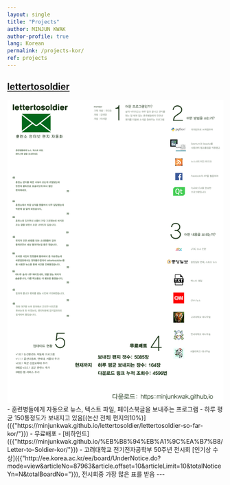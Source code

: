 ```yaml
---
layout: single
title: "Projects"
author: MINJUN KWAK
author-profile: true
lang: Korean
permalink: /projects-kor/
ref: projects
---
```


## [lettertosoldier]({{"https://minjunkwak.github.io/lettertosoldier/lettertosoldier-kor-download/"}})
<img src="/assets/lettertosoldier/final4.jpg">
- 훈련병들에게 자동으로 뉴스, 텍스트 파일, 페이스북글을 보내주는 프로그램
- 하루 평균 150통정도가 보내지고 있음[(논산 전체 편지의10%)]({{"https://minjunkwak.github.io/lettertosoldier/lettertosoldier-so-far-kor/"}})
- 무료배포
- [비하인드]({{"https://minjunkwak.github.io/%EB%B8%94%EB%A1%9C%EA%B7%B8/Letter-to-Soldier-kor/"}})
- 고려대학교 전기전자공학부 50주년 전시회 [인기상 수상]({{"http://ee.korea.ac.kr/ee/board/UnderNotice.do?mode=view&articleNo=87963&article.offset=10&articleLimit=10&totalNoticeYn=N&totalBoardNo="}}), 전시회중 가장 많은 표를 받음
---

